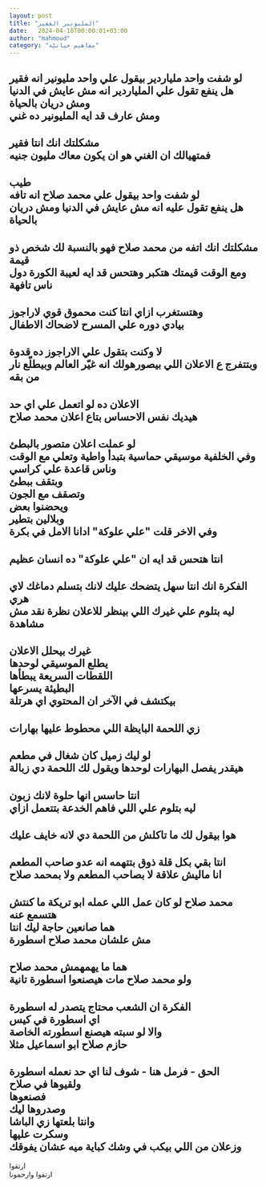 ```yaml
---
layout: post
title: "المليونير الفقير"
date:   2024-04-10T00:00:01+03:00
author: "mahmoud"
category: "مفاهيم حياتيّة"
---
```



لو شفت واحد ملياردير بيقول علي واحد مليونير انه
فقير  
هل ينفع تقول علي الملياردير انه مش عايش في
الدنيا  
ومش دريان بالحياة  
ومش عارف قد ايه المليونير ده غني  
-  
مشكلتك انك انتا فقير  
فمتهيالك ان الغني هو ان يكون معاك مليون جنيه  
-  
طيب  
لو شفت واحد بيقول علي محمد صلاح انه تافه  
هل ينفع تقول عليه انه مش عايش في الدنيا ومش دريان
بالحياة  
-  
مشكلتك انك اتفه من محمد صلاح فهو بالنسبة لك شخص ذو
قيمة  
ومع الوقت قيمتك هتكبر وهتحس قد ايه لعيبة الكورة دول ناس
تافهة  
-  
وهتستغرب ازاي انتا كنت محموق قوي لاراجوز  
بيادي دوره علي المسرح لاضحاك الاطفال  
-  
لا وكنت بتقول علي الاراجوز ده قدوة  
وبتتفرج ع الاعلان اللي بيصورهولك انه غيّر العالم وبيطلّع
نار من بقه  
-  
الاعلان ده لو اتعمل علي اي حد  
هيديك نفس الاحساس بتاع اعلان محمد صلاح  
-  
لو عملت اعلان متصور بالبطئ  
وفي الخلفية موسيقي حماسية بتبدأ واطية وتعلي مع
الوقت  
وناس قاعدة علي كراسي  
وبتقف ببطئ  
وتصقف مع الجون  
ويحضنوا بعض  
وبلالين بتطير  
وفي الاخر قلت "علي علوكة" ادانا الامل في بكرة  
-  
انتا هتحس قد ايه ان "علي علوكة" ده انسان عظيم  
-  
الفكرة انك انتا سهل يتضحك عليك لانك بتسلم دماغك لاي
هري  
ليه بتلوم علي غيرك اللي بينظر للاعلان نظرة نقد مش
مشاهدة  
-  
غيرك بيحلل الاعلان  
يطلع الموسيقي لوحدها  
اللقطات السريعة يبطأها  
البطيئة يسرعها  
بيكتشف في الآخر ان المحتوي اي هرتلة  
-  
زي اللحمة البايظة اللي محطوط عليها بهارات  
-  
لو ليك زميل كان شغال في مطعم  
هيقدر يفصل البهارات لوحدها ويقول لك اللحمة دي
زبالة  
-  
انتا حاسس انها حلوة لانك زبون  
ليه بتلوم علي اللي فاهم الخدعة بتتعمل ازاي  
-  
هوا بيقول لك ما تاكلش من اللحمة دي لانه خايف
عليك  
-  
انتا بقي بكل قلة ذوق بتتهمه انه عدو صاحب المطعم  
انا ماليش علاقة لا بصاحب المطعم ولا بمحمد صلاح  
-  
محمد صلاح لو كان عمل اللي عمله ابو تريكة ما كنتش هتسمع
عنه  
هما صانعين حاجة ليك انتا  
مش علشان محمد صلاح اسطورة  
-  
هما ما يهمهمش محمد صلاح  
ولو محمد صلاح مات هيصنعوا اسطورة تانية  
-  
الفكرة ان الشعب محتاج يتصدر له اسطورة  
اي اسطورة في كيس  
والا لو سبته هيصنع اسطورته الخاصة  
حازم صلاح ابو اسماعيل مثلا  
-  
الحق - فرمل هنا - شوف لنا اي حد نعمله اسطورة  
ولقيوها في صلاح  
فصنعوها  
وصدروها ليك  
وانتا بلعتها زي الباشا  
وسكرت عليها  
وزعلان من اللي بيكب في وشك كباية ميه عشان يفوقك  
-  
ارتقوا  
ارتقوا وارحمونا
